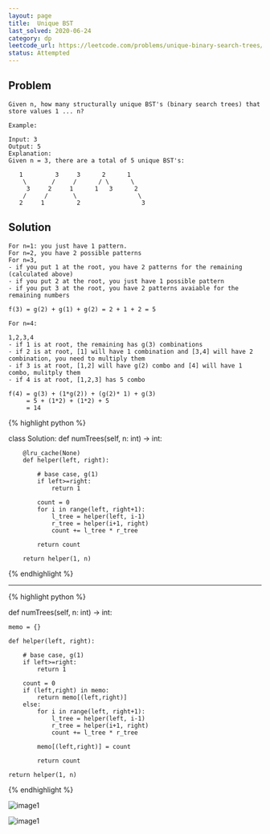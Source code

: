 ```yaml
---
layout: page
title:  Unique BST
last_solved: 2020-06-24
category: dp
leetcode_url: https://leetcode.com/problems/unique-binary-search-trees/
status: Attempted
---
```


Problem
-------

```
Given n, how many structurally unique BST's (binary search trees) that store values 1 ... n?

Example:

Input: 3
Output: 5
Explanation:
Given n = 3, there are a total of 5 unique BST's:

   1         3     3      2      1
    \       /     /      / \      \
     3     2     1      1   3      2
    /     /       \                 \
   2     1         2                 3

```

Solution
----------

```
For n=1: you just have 1 pattern.
For n=2, you have 2 possible patterns
For n=3,
- if you put 1 at the root, you have 2 patterns for the remaining (calculated above)
- if you put 2 at the root, you just have 1 possible pattern
- if you put 3 at the root, you have 2 patterns avaiable for the remaining numbers

f(3) = g(2) + g(1) + g(2) = 2 + 1 + 2 = 5

For n=4:

1,2,3,4
- if 1 is at root, the remaining has g(3) combinations
- if 2 is at root, [1] will have 1 combination and [3,4] will have 2 combination, you need to multiply them
- if 3 is at root, [1,2] will have g(2) combo and [4] will have 1 combo, mulitply them
- if 4 is at root, [1,2,3] has 5 combo

f(4) = g(3) + (1*g(2)) + (g(2)* 1) + g(3)
     = 5 + (1*2) + (1*2) + 5
     = 14
```


{% highlight python %}

class Solution:
    def numTrees(self, n: int) -> int:
        
        @lru_cache(None)
        def helper(left, right):
            
            # base case, g(1)
            if left>=right:
                return 1
            
            count = 0
            for i in range(left, right+1):
                l_tree = helper(left, i-1)
                r_tree = helper(i+1, right)
                count += l_tree * r_tree
            
            return count
    
        return helper(1, n)

{% endhighlight %}


_________

{% highlight python %}

def numTrees(self, n: int) -> int:
    
    memo = {}
    
    def helper(left, right):
        
        # base case, g(1)
        if left>=right:
            return 1
        
        count = 0
        if (left,right) in memo:
            return memo[(left,right)]
        else:
            for i in range(left, right+1):
                l_tree = helper(left, i-1)
                r_tree = helper(i+1, right)
                count += l_tree * r_tree
            
            memo[(left,right)] = count

            return count

    return helper(1, n)

{% endhighlight %}

![image1](https://5wjipq.dm.files.1drv.com/y4mGWZgxXlcbqWkME_TAbhQzZc-tKLBlnAh21XzispT5JT2OU_vNPssOHuz51hmmaf7NJhJEchJ0E-6gXneLg7vFcp783yACPjsuAwjg44yGWFV92KTS1ufbI3KzxvrfJJhdRUN1gDBbZOwG_Z5t8UV3cDUgKmnzI2RLLnqVIk7urmVbwBtv3R5mr-OmbxQurUisD-__JYMfpAMMslDZPSYHA?width=2401&height=1691&cropmode=none)

![image1](https://5wktya.dm.files.1drv.com/y4mQEUskkqKpyjuYSH8VnOR0_hhpyHmKPYTDI8SrRQ_UnGtNEfG0V7P1ldz_cNzVvPHyBddKspB0Y44HApuSSblU8YPZfAeCiOrUFto_CvQjx6h3SSCi0rRDNlagtQp7nramCIJz4vt8RbKHO0Bfmmw-EP9VegfuKC9BlkYrLPb2z-ujsI1gp2Ufy15Geje0H3qQGHnnB2G17EoRnEmT_a4NQ?width=1525&height=1196&cropmode=none)